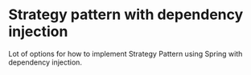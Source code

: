 # Strategy pattern with dependency injection

Lot of options for how to implement Strategy Pattern using Spring with dependency injection.

